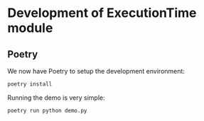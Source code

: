 # Development of ExecutionTime module

## Poetry

We now have Poetry to setup the development environment:

```bash
poetry install
```

Running the demo is very simple:

```bash
poetry run python demo.py
```
